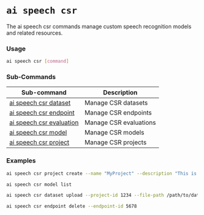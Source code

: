 # `ai speech csr`

The ai speech csr commands manage custom speech recognition models and related resources.

### Usage

``` bash
ai speech csr [command]
```

### Sub-Commands

| Sub-command       | Description               |
|-------------------|---------------------------|
| [ai speech csr dataset](./dataset/index.md)     | Manage CSR datasets          |
| [ai speech csr endpoint](./endpoint/index.md)   | Manage CSR endpoints         |
| [ai speech csr evaluation](./evaluation/index.md) | Manage CSR evaluations       |
| [ai speech csr model](./model/index.md)         | Manage CSR models            |
| [ai speech csr project](./project/index.md)     | Manage CSR projects          |

### Examples

``` bash title="Create a new CSR project"
ai speech csr project create --name "MyProject" --description "This is a test project"
```

``` bash title="List all CSR models"
ai speech csr model list
```

``` bash title="Upload a dataset to a CSR project"
ai speech csr dataset upload --project-id 1234 --file-path /path/to/dataset.zip
```

``` bash title="Delete a CSR endpoint"
ai speech csr endpoint delete --endpoint-id 5678
```
